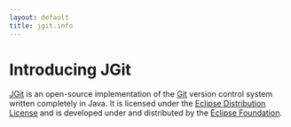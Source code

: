 ```yaml
---
layout: default
title: jgit.info
---
```


# Introducing JGit

[JGit](http://eclipse.org/jgit/) is an open-source implementation of the
[Git](http://git-scm.com/) version control system written completely in Java.
It is licensed under the [Eclipse Distribution License](http://www.eclipse.org/org/documents/edl-v10.php)
and is developed under and distributed by the [Eclipse Foundation](http://eclipse.org/).


